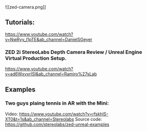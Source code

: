 
![[zed-camera.png]]
## Tutorials: 
https://www.youtube.com/watch?v=NwRyy_I1pTE&ab_channel=DanielSGeyer

### ZED 2i StereoLabs Depth Camera Review / Unreal Engine Virtual Production Setup.
https://www.youtube.com/watch?v=ad6WxvxrISI&ab_channel=Ramiro%27sLab

## Examples

### Two guys plaing tennis in AR with the Mini:

Video: https://www.youtube.com/watch?v=rfskhlS-XT0&t=1s&ab_channel=Stereolabs
Source code: https://github.com/stereolabs/zed-unreal-examples
